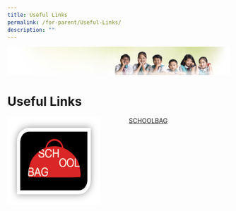 ```yaml
---
title: Useful Links
permalink: /for-parent/Useful-Links/
description: ""
---
```

![](/images/Banner.jpg)

Useful Links
============

<img src="/images/SCHOOLBAG.png" style="width:210px;height:200px;margin-right:65px;" align = "left">

[SCHOOLBAG](http://www.schoolbag.sg/)

